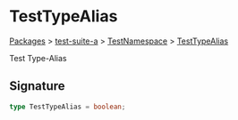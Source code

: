 # TestTypeAlias

[Packages](/) > [test-suite-a](/test-suite-a/) > [TestNamespace](/test-suite-a/testnamespace-namespace/) > [TestTypeAlias](/test-suite-a/testnamespace-namespace/testtypealias-typealias)

Test Type-Alias

<a id="testtypealias-signature"></a>

## Signature

```typescript
type TestTypeAlias = boolean;
```
